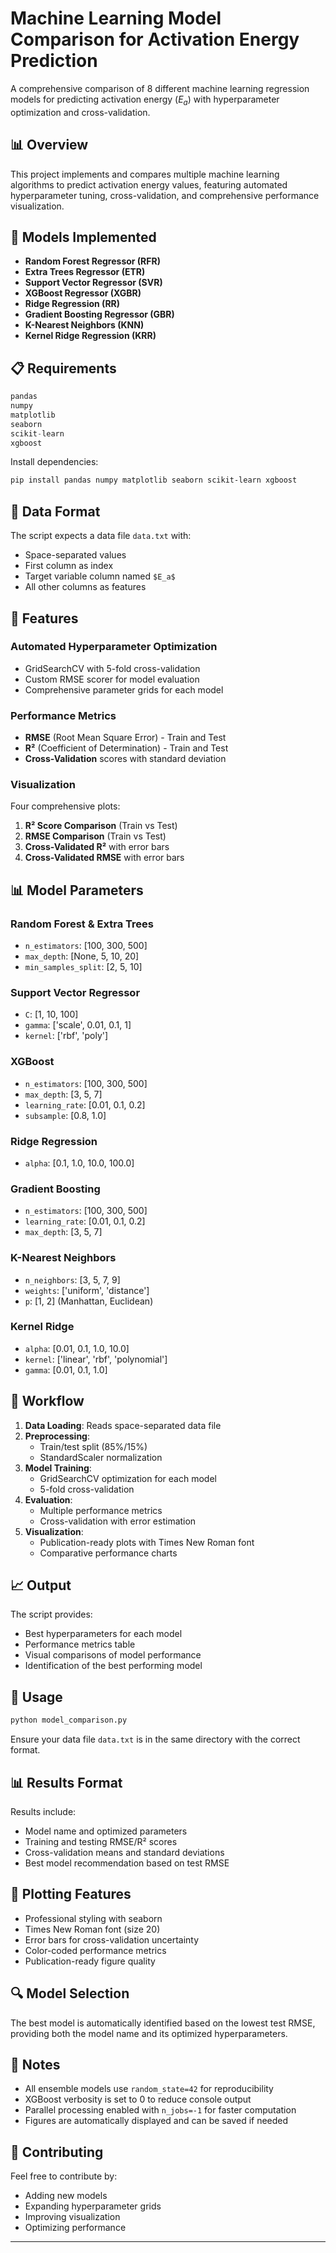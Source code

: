 # Machine Learning Model Comparison for Activation Energy Prediction

A comprehensive comparison of 8 different machine learning regression models for predicting activation energy ($E_a$) with hyperparameter optimization and cross-validation.

## 📊 Overview

This project implements and compares multiple machine learning algorithms to predict activation energy values, featuring automated hyperparameter tuning, cross-validation, and comprehensive performance visualization.

## 🔧 Models Implemented

- **Random Forest Regressor (RFR)**
- **Extra Trees Regressor (ETR)**
- **Support Vector Regressor (SVR)**
- **XGBoost Regressor (XGBR)**
- **Ridge Regression (RR)**
- **Gradient Boosting Regressor (GBR)**
- **K-Nearest Neighbors (KNN)**
- **Kernel Ridge Regression (KRR)**

## 📋 Requirements

```python
pandas
numpy
matplotlib
seaborn
scikit-learn
xgboost
```

Install dependencies:
```bash
pip install pandas numpy matplotlib seaborn scikit-learn xgboost
```

## 📁 Data Format

The script expects a data file `data.txt` with:
- Space-separated values
- First column as index
- Target variable column named `$E_a$`
- All other columns as features

## 🚀 Features

### Automated Hyperparameter Optimization
- GridSearchCV with 5-fold cross-validation
- Custom RMSE scorer for model evaluation
- Comprehensive parameter grids for each model

### Performance Metrics
- **RMSE** (Root Mean Square Error) - Train and Test
- **R²** (Coefficient of Determination) - Train and Test
- **Cross-Validation** scores with standard deviation

### Visualization
Four comprehensive plots:
1. **R² Score Comparison** (Train vs Test)
2. **RMSE Comparison** (Train vs Test)
3. **Cross-Validated R²** with error bars
4. **Cross-Validated RMSE** with error bars

## 📊 Model Parameters

### Random Forest & Extra Trees
- `n_estimators`: [100, 300, 500]
- `max_depth`: [None, 5, 10, 20]
- `min_samples_split`: [2, 5, 10]

### Support Vector Regressor
- `C`: [1, 10, 100]
- `gamma`: ['scale', 0.01, 0.1, 1]
- `kernel`: ['rbf', 'poly']

### XGBoost
- `n_estimators`: [100, 300, 500]
- `max_depth`: [3, 5, 7]
- `learning_rate`: [0.01, 0.1, 0.2]
- `subsample`: [0.8, 1.0]

### Ridge Regression
- `alpha`: [0.1, 1.0, 10.0, 100.0]

### Gradient Boosting
- `n_estimators`: [100, 300, 500]
- `learning_rate`: [0.01, 0.1, 0.2]
- `max_depth`: [3, 5, 7]

### K-Nearest Neighbors
- `n_neighbors`: [3, 5, 7, 9]
- `weights`: ['uniform', 'distance']
- `p`: [1, 2] (Manhattan, Euclidean)

### Kernel Ridge
- `alpha`: [0.01, 0.1, 1.0, 10.0]
- `kernel`: ['linear', 'rbf', 'polynomial']
- `gamma`: [0.01, 0.1, 1.0]

## 🔄 Workflow

1. **Data Loading**: Reads space-separated data file
2. **Preprocessing**: 
   - Train/test split (85%/15%)
   - StandardScaler normalization
3. **Model Training**: 
   - GridSearchCV optimization for each model
   - 5-fold cross-validation
4. **Evaluation**: 
   - Multiple performance metrics
   - Cross-validation with error estimation
5. **Visualization**: 
   - Publication-ready plots with Times New Roman font
   - Comparative performance charts

## 📈 Output

The script provides:
- Best hyperparameters for each model
- Performance metrics table
- Visual comparisons of model performance
- Identification of the best performing model

## 🎯 Usage

```bash
python model_comparison.py
```

Ensure your data file `data.txt` is in the same directory with the correct format.

## 📊 Results Format

Results include:
- Model name and optimized parameters
- Training and testing RMSE/R² scores  
- Cross-validation means and standard deviations
- Best model recommendation based on test RMSE

## 🎨 Plotting Features

- Professional styling with seaborn
- Times New Roman font (size 20)
- Error bars for cross-validation uncertainty
- Color-coded performance metrics
- Publication-ready figure quality

## 🔍 Model Selection

The best model is automatically identified based on the lowest test RMSE, providing both the model name and its optimized hyperparameters.

## 📝 Notes

- All ensemble models use `random_state=42` for reproducibility
- XGBoost verbosity is set to 0 to reduce console output
- Parallel processing enabled with `n_jobs=-1` for faster computation
- Figures are automatically displayed and can be saved if needed

## 🤝 Contributing

Feel free to contribute by:
- Adding new models
- Expanding hyperparameter grids
- Improving visualization
- Optimizing performance

---
